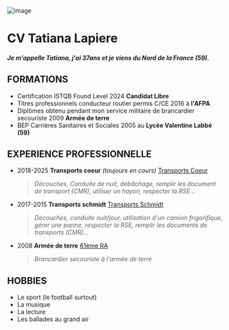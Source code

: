 ![image](https://github.com/user-attachments/assets/917c409c-7d0b-4940-93f5-9ee71efab19c)



# CV Tatiana Lapiere          

##### Je m'appelle Tatiana, j'ai 37ans et je viens du Nord de la France (59).


## **FORMATIONS**

+ Certification ISTQB Found Level 2024 **Candidat Libre**
+ Titres professionnels conducteur routier permis C/CE 2016 à **l'AFPA**
+ Diplômes obtenu pendant mon service militaire de brancardier secouriste 2009 **Armée de terre**
+ BEP Carrières Sanitaires et Sociales 2005 au **Lycée Valentine Labbé (59)**


## **EXPERIENCE PROFESSIONNELLE**

+ 2018-2025 **Transports coeur** _(toujours en cours)_ [Transports Coeur](https://www.transportscoeur.fr)
  > _Découches, Conduite de nuit, débâchage, remplir les document de transport (CMR), utiliser un hayon, respecter la RSE..._
+ 2017-2015 **Transports schmidt** [Transports Schmidt](https://www.transportschmidt.fr)
  > _Découches, conduite nuit/jour, utilisation d'un camion frigorifique, gérer une panne, respecter la RSE, remplir les documents de transports (CMR)..._
+ 2008 **Armée de terre** [61ème RA](https://www.defense.gouv.fr/terre/unites-larmee-terre/nos-regiments/61e-regiment-dartillerie)
  > _Brancardier secouriste à l'armée de terre_


## **HOBBIES**

+ Le sport (le football surtout)
+ La musique
+ La lecture
+ Les ballades au grand air
